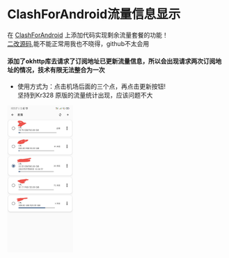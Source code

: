# ClashForAndroid流量信息显示<br>
在 [ClashForAndroid](https://github.com/Kr328/ClashForAndroid) 上添加代码实现剩余流量套餐的功能！<br>
[二改源码](https://github.com/China-Deng/ClashForAndroid2),能不能正常用我也不晓得，github不太会用<br>
#### 添加了okhttp库去请求了订阅地址已更新流量信息，所以会出现请求两次订阅地址的情况，技术有限无法整合为一次<br>
* 使用方式为：点击机场后面的三个点，再点击更新按钮! <br>
坚持到Kr328 原版的流量统计出现，应该问题不大<br>
<img src='https://github.com/China-Deng/ClashForAndroid/blob/main/qq_pic_merged_1666937306832.jpg' width="30%"/>
